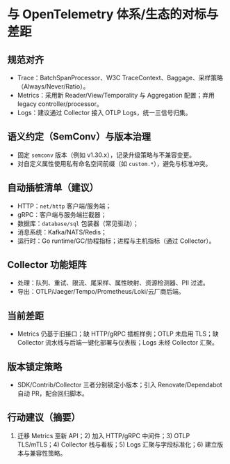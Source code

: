 # 与 OpenTelemetry 体系/生态的对标与差距

## 规范对齐

- Trace：BatchSpanProcessor、W3C TraceContext、Baggage、采样策略（Always/Never/Ratio）。
- Metrics：采用新 Reader/View/Temporality 与 Aggregation 配置；弃用 legacy controller/processor。
- Logs：建议通过 Collector 接入 OTLP Logs，统一三信号归集。

## 语义约定（SemConv）与版本治理

- 固定 `semconv` 版本（例如 v1.30.x），记录升级策略与不兼容变更。
- 对自定义属性使用私有命名空间前缀（如 `custom.*`），避免与标准冲突。

## 自动插桩清单（建议）

- HTTP：`net/http` 客户端/服务端；
- gRPC：客户端与服务端拦截器；
- 数据库：`database/sql` 包装器（常见驱动）；
- 消息系统：Kafka/NATS/Redis；
- 运行时：Go runtime/GC/协程指标；进程与主机指标（通过 Collector）。

## Collector 功能矩阵

- 处理：队列、重试、限流、尾采样、属性映射、资源检测器、PII 过滤。
- 导出：OTLP/Jaeger/Tempo/Prometheus/Loki/云厂商后端。

## 当前差距

- Metrics 仍基于旧接口；缺 HTTP/gRPC 插桩样例；OTLP 未启用 TLS；缺 Collector 流水线与后端一键化部署与仪表板；Logs 未经 Collector 汇聚。

## 版本锁定策略

- SDK/Contrib/Collector 三者分别锁定小版本；引入 Renovate/Dependabot 自动 PR，配合回归脚本。

## 行动建议（摘要）

1) 迁移 Metrics 至新 API；2) 加入 HTTP/gRPC 中间件；3) OTLP TLS/mTLS；4) Collector 栈与看板；5) Logs 汇聚与字段标准化；6) 建立版本与兼容性策略。
